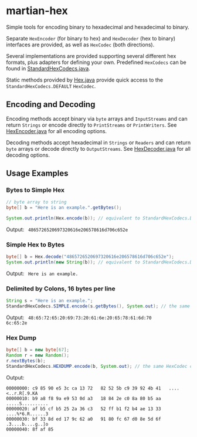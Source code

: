 # martian-hex

Simple tools for encoding binary to hexadecimal and hexadecimal to binary.

Separate `HexEncoder` (for binary to hex) and `HexDecoder` (hex to binary) interfaces are provided, as well as `HexCodec` (both directions). 

Several implementations are provided supporting several different hex formats, plus adapters for defining your own.  Predefined `HexCodecs` can be found in [StandardHexCodecs.java](src/main/java/com/martiansoftware/hex/StandardHexCodecs.java).

Static methods provided by [Hex.java](src/main/java/com/martiansoftware/hex/Hex.java) provide quick access to the `StandardHexCodecs.DEFAULT` `HexCodec`.

## Encoding and Decoding

Encoding methods accept binary via `byte` arrays and `InputStreams` and can return `Strings` or encode directly to `PrintStreams` or `PrintWriters`.  See [HexEncoder.java](src/main/java/com/martiansoftware/hex/HexEncoder.java) for all encoding options.

Decoding methods accept hexadecimal in `Strings` or `Readers` and can return `byte` arrays or decode directly to `OutputStreams`.   See [HexDecoder.java](src/main/java/com/martiansoftware/hex/HexDecoder.java) for all decoding options.


## Usage Examples

### Bytes to Simple Hex

```java
// byte array to string
byte[] b = "Here is an example.".getBytes();

System.out.println(Hex.encode(b)); // equivalent to StandardHexCodecs.DEFAULT.encode
```

Output:
<code>
4865726520697320616e206578616d706c652e
</code>

### Simple Hex to Bytes
```java
byte[] b = Hex.decode("4865726520697320616e206578616d706c652e");
System.out.println(new String(b)); // equivalent to StandardHexCodecs.DEFAULT.decode
```

Output:
<code>
Here is an example.
</code>

### Delimited by Colons, 16 bytes per line
```java
String s = "Here is an example.";
StandardHexCodecs.SIMPLE.encode(s.getBytes(), System.out); // the same HexCodec can decode this back to binary as well
```
Output:
<code>
48:65:72:65:20:69:73:20:61:6e:20:65:78:61:6d:70
6c:65:2e
</code>

### Hex Dump
```java
byte[] b = new byte[67];
Random r = new Random();
r.nextBytes(b);
StandardHexCodecs.HEXDUMP.encode(b, System.out); // the same HexCodec can decode this back to binary as well
```
Output:
```none
00000000: c9 85 90 e5 3c ca 13 72   82 52 5b c9 39 92 4b 41   ....<..r.R[.9.KA
00000010: b9 a8 f8 9a e9 53 0d a3   18 84 2e c0 8a 80 b5 aa   .....S..........
00000020: af b5 cf b5 25 2a 36 c3   52 ff b1 f2 b4 ae 13 33   ....%*6.R......3
00000030: bf 33 8d ed 17 9c 62 a0   91 80 fc 67 d0 8e 5d 6f   .3....b....g..]o
00000040: 8f af 85    
```
